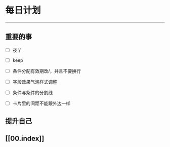 
# 每日计划
---
## 重要的事

- [ ]    夜丫
- [ ]   keep
- [ ]  条件分配有效期改/，并且不要换行
- [ ] 字段效果气泡样式调整
- [ ] 条件与条件的分割线
- [ ] 卡片里的间距不能跟外边一样



## 提升自己

  



## [[00.index]]










